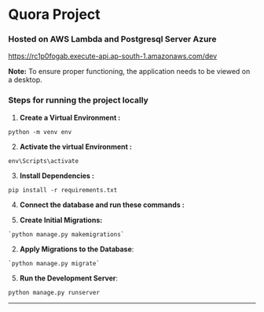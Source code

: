 # Quora Project

### Hosted on AWS Lambda and Postgresql Server Azure

https://rc1p0fogab.execute-api.ap-south-1.amazonaws.com/dev

**Note:** To ensure proper functioning, the application needs to be viewed on a desktop.

### Steps for running the project locally

1. **Create a Virtual Environment :**
  
  `python -m venv env`
  
2. **Activate the virtual Environment :**
  
  `env\Scripts\activate`
  
3. **Install Dependencies :**
  
  `pip install -r requirements.txt`
  
4. **Connect the database and run these commands :**
  
  1. **Create Initial Migrations:**
    
    `python manage.py makemigrations`
    
  2. **Apply Migrations to the Database**:
    
    `python manage.py migrate`
    
5. **Run the Development Server**:
  
  `python manage.py runserver`
  

---
